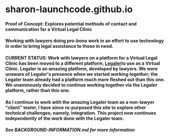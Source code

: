 # sharon-launchcode.github.io
#### Proof of Concept: Explores potential methods of contact and communication for a Virtual Legal Clinic
#### Working with lawyers doing pro-bono work in an effort to use technology in order to bring legal assistance to those in need.
#### CURRENT STATUS: Work with lawyers on a platform for a Virtual Legal Clinic has been moved to a different platform, <a href="https://www.legaler.com/">Legaler</a>to use as a Virtual Clinic.  Legaler is an amazing platform, developed by lawyers. We were unaware of Legaler's presence when we started working together; the Legaler team already had a platform much more fleshed out than this one.   We unaminously decided to continue working together via the Legaler platform, rather than this one. 

#### As I continue to work with the amazing Legaler team as a non-lawyer "client" tester, I have since re-purposed this site to explore other technical challenges; namely, integration.   This project now continues independently of the work done with the Legaler team.

##### See BACKGROUND-INFORMATION.md for more information
